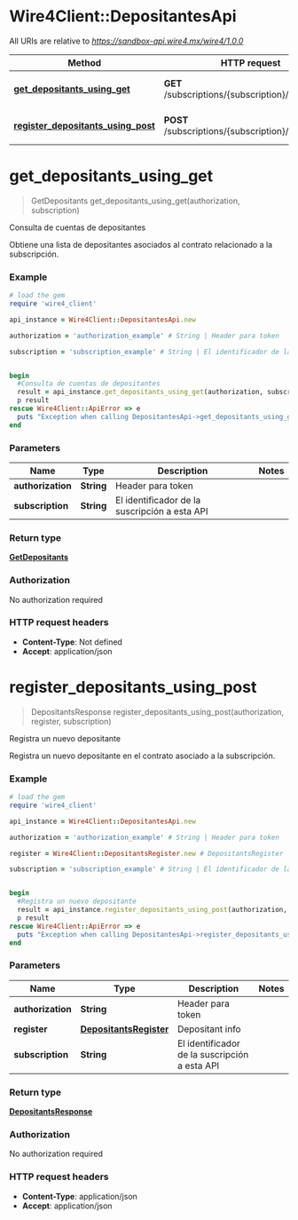 # Wire4Client::DepositantesApi

All URIs are relative to *https://sandbox-api.wire4.mx/wire4/1.0.0*

Method | HTTP request | Description
------------- | ------------- | -------------
[**get_depositants_using_get**](DepositantesApi.md#get_depositants_using_get) | **GET** /subscriptions/{subscription}/depositants | Consulta de cuentas de depositantes
[**register_depositants_using_post**](DepositantesApi.md#register_depositants_using_post) | **POST** /subscriptions/{subscription}/depositants | Registra un nuevo depositante


# **get_depositants_using_get**
> GetDepositants get_depositants_using_get(authorization, subscription)

Consulta de cuentas de depositantes

Obtiene una lista de depositantes asociados al contrato relacionado a la subscripción.

### Example
```ruby
# load the gem
require 'wire4_client'

api_instance = Wire4Client::DepositantesApi.new

authorization = 'authorization_example' # String | Header para token

subscription = 'subscription_example' # String | El identificador de la suscripción a esta API


begin
  #Consulta de cuentas de depositantes
  result = api_instance.get_depositants_using_get(authorization, subscription)
  p result
rescue Wire4Client::ApiError => e
  puts "Exception when calling DepositantesApi->get_depositants_using_get: #{e}"
end
```

### Parameters

Name | Type | Description  | Notes
------------- | ------------- | ------------- | -------------
 **authorization** | **String**| Header para token | 
 **subscription** | **String**| El identificador de la suscripción a esta API | 

### Return type

[**GetDepositants**](GetDepositants.md)

### Authorization

No authorization required

### HTTP request headers

 - **Content-Type**: Not defined
 - **Accept**: application/json



# **register_depositants_using_post**
> DepositantsResponse register_depositants_using_post(authorization, register, subscription)

Registra un nuevo depositante

Registra un nuevo depositante en el contrato asociado a la subscripción.

### Example
```ruby
# load the gem
require 'wire4_client'

api_instance = Wire4Client::DepositantesApi.new

authorization = 'authorization_example' # String | Header para token

register = Wire4Client::DepositantsRegister.new # DepositantsRegister | Depositant info

subscription = 'subscription_example' # String | El identificador de la suscripción a esta API


begin
  #Registra un nuevo depositante
  result = api_instance.register_depositants_using_post(authorization, register, subscription)
  p result
rescue Wire4Client::ApiError => e
  puts "Exception when calling DepositantesApi->register_depositants_using_post: #{e}"
end
```

### Parameters

Name | Type | Description  | Notes
------------- | ------------- | ------------- | -------------
 **authorization** | **String**| Header para token | 
 **register** | [**DepositantsRegister**](DepositantsRegister.md)| Depositant info | 
 **subscription** | **String**| El identificador de la suscripción a esta API | 

### Return type

[**DepositantsResponse**](DepositantsResponse.md)

### Authorization

No authorization required

### HTTP request headers

 - **Content-Type**: application/json
 - **Accept**: application/json



